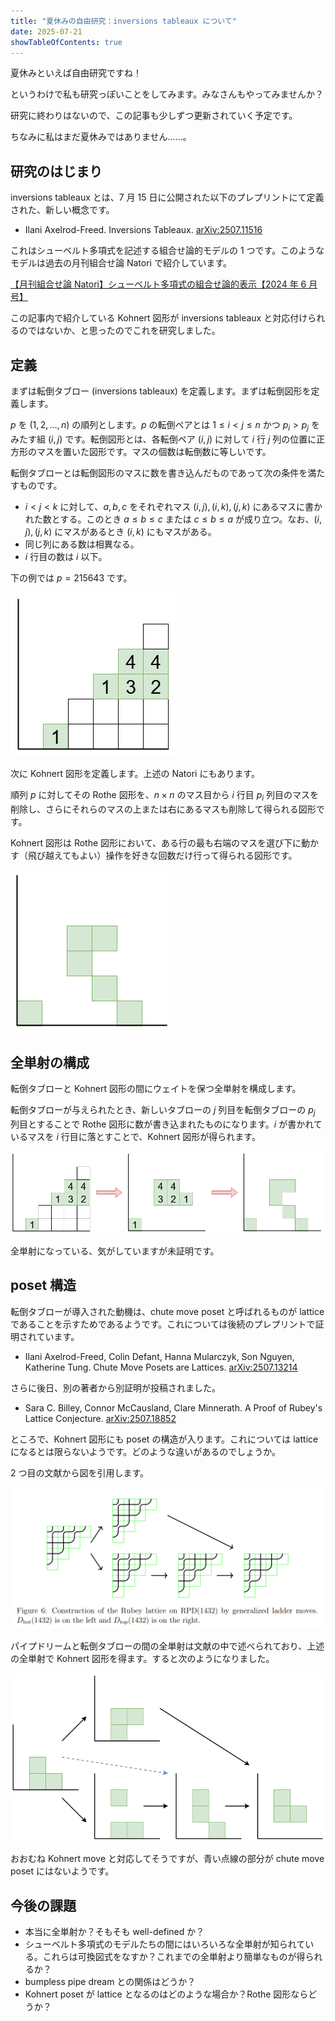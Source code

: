```yaml
---
title: "夏休みの自由研究：inversions tableaux について"
date: 2025-07-21
showTableOfContents: true
---
```


夏休みといえば自由研究ですね！

というわけで私も研究っぽいことをしてみます。みなさんもやってみませんか？

研究に終わりはないので、この記事も少しずつ更新されていく予定です。

ちなみに私はまだ夏休みではありません……。

## 研究のはじまり

inversions tableaux とは、7 月 15 日に公開された以下のプレプリントにて定義された、新しい概念です。

- Ilani Axelrod-Freed. Inversions Tableaux. [arXiv:2507.11516](https://arxiv.org/abs/2507.11516)

これはシューベルト多項式を記述する組合せ論的モデルの 1 つです。このようなモデルは過去の月刊組合せ論 Natori で紹介しています。

[【月刊組合せ論 Natori】シューベルト多項式の組合せ論的表示【2024 年 6 月号】](../../natori/202406/)

この記事内で紹介している Kohnert 図形が inversions tableaux と対応付けられるのではないか、と思ったのでこれを研究しました。

## 定義

まずは転倒タブロー (inversions tableaux) を定義します。まずは転倒図形を定義します。

$p$ を $(1,2,\ldots,n)$ の順列とします。$p$ の転倒ペアとは $1\le i<j\le n$ かつ $p_i>p_j$ をみたす組 $(i,j)$ です。転倒図形とは、各転倒ペア $(i,j)$ に対して $i$ 行 $j$ 列の位置に正方形のマスを置いた図形です。マスの個数は転倒数に等しいです。

転倒タブローとは転倒図形のマスに数を書き込んだものであって次の条件を満たすものです。

- $i<j<k$ に対して、$a,b,c$ をそれぞれマス $(i,j),(i,k),(j,k)$ にあるマスに書かれた数とする。このとき $a\le b\le c$ または $c\le b\le a$ が成り立つ。なお、$(i,j),(j,k)$ にマスがあるとき $(i,k)$ にもマスがある。
- 同じ列にある数は相異なる。
- $i$ 行目の数は $i$ 以下。

下の例では $p=215643$ です。

![](./1.png)

次に Kohnert 図形を定義します。上述の Natori にもあります。

順列 $p$ に対してその Rothe 図形を、$n\times n$ のマス目から $i$ 行目 $p_i$ 列目のマスを削除し、さらにそれらのマスの上または右にあるマスも削除して得られる図形です。

Kohnert 図形は Rothe 図形において、ある行の最も右端のマスを選び下に動かす（飛び越えてもよい）操作を好きな回数だけ行って得られる図形です。

![](./2.png)

## 全単射の構成

転倒タブローと Kohnert 図形の間にウェイトを保つ全単射を構成します。

転倒タブローが与えられたとき、新しいタブローの $j$ 列目を転倒タブローの $p_j$ 列目とすることで Rothe 図形に数が書き込まれたものになります。$i$ が書かれているマスを $i$ 行目に落とすことで、Kohnert 図形が得られます。

![](./3.png)

全単射になっている、気がしていますが未証明です。

## poset 構造

転倒タブローが導入された動機は、chute move poset と呼ばれるものが lattice であることを示すためであるようです。これについては後続のプレプリントで証明されています。

- Ilani Axelrod-Freed, Colin Defant, Hanna Mularczyk, Son Nguyen, Katherine Tung. Chute Move Posets are Lattices. [arXiv:2507.13214
](https://arxiv.org/abs/2507.13214)

さらに後日、別の著者から別証明が投稿されました。

- Sara C. Billey, Connor McCausland, Clare Minnerath. A Proof of Rubey's Lattice Conjecture. [arXiv:2507.18852](https://arxiv.org/abs/2507.18852)

ところで、Kohnert 図形にも poset の構造が入ります。これについては lattice になるとは限らないようです。どのような違いがあるのでしょうか。

2 つ目の文献から図を引用します。

![](./4.png)

パイプドリームと転倒タブローの間の全単射は文献の中で述べられており、上述の全単射で Kohnert 図形を得ます。すると次のようになりました。

![](./5.png)

おおむね Kohnert move と対応してそうですが、青い点線の部分が chute move poset にはないようです。

## 今後の課題

- 本当に全単射か？そもそも well-defined か？
- シューベルト多項式のモデルたちの間にはいろいろな全単射が知られている。これらは可換図式をなすか？これまでの全単射より簡単なものが得られるか？
- bumpless pipe dream との関係はどうか？
- Kohnert poset が lattice となるのはどのような場合か？Rothe 図形ならどうか？

